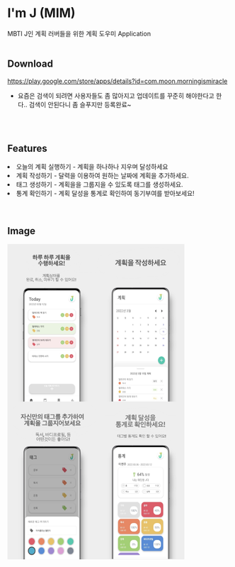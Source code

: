# I'm J (MIM) 
MBTI J인 계획 러버들을 위한 계획 도우미 Application
<br>
<br>

## Download
https://play.google.com/store/apps/details?id=com.moon.morningismiracle
- 요즘은 검색이 되려면 사용자들도 좀 많아지고 업데이트를 꾸준히 해야한다고 한다.. 검색이 안된다니 좀 슬푸지만 등록완료~
<br>
<br>

## Features
<li> 오늘의 계획 실행하기 - 계획을 하나하나 지우며 달성하세요 </li>
<li> 계획 작성하기 - 달력을 이용하여 원하는 날짜에 계획을 추가하세요. </li>
<li> 태그 생성하기 - 계획을을 그룹지을 수 있도록 태그를 생성하세요. </li>
<li> 통계 확인하기 - 계획 달성을 통계로 확인하여 동기부여를 받아보세요! </li>
<br>
<br>

## Image
<img src="./image/screen_1.PNG" align="left" width="200">
<img src="./image/screen_2.PNG" align="left" width="200">
<img src="./image/screen_3.PNG" align="left" width="200">
<img src="./image/screen_4.PNG" align="left" width="200">
